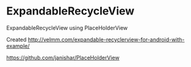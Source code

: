 # ExpandableRecycleView
ExpandableRecycleView using PlaceHolderView


Created http://velmm.com/expandable-recyclerview-for-android-with-example/

https://github.com/janishar/PlaceHolderView
